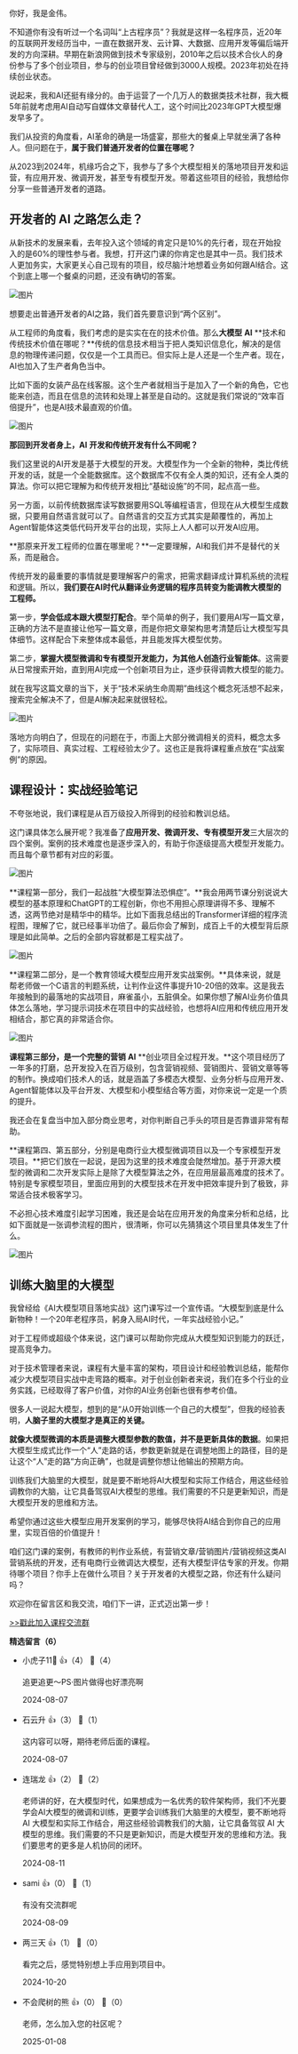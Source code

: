 你好，我是金伟。

不知道你有没有听过一个名词叫“上古程序员”？我就是这样一名程序员，近20年的互联网开发经历当中，一直在数据开发、云计算、大数据、应用开发等偏后端开发的方向深耕。早期在新浪网做到技术专家级别，2010年之后以技术合伙人的身份参与了多个创业项目，参与的创业项目曾经做到3000人规模。2023年初处在持续创业状态。

说起来，我和AI还挺有缘分的。由于运营了一个几万人的数据类技术社群，我大概5年前就考虑用AI自动写自媒体文章替代人工，这个时间比2023年GPT大模型爆发早多了。

我们从投资的角度看，AI革命的确是一场盛宴，那些大的餐桌上早就坐满了各种人。但问题在于，**属于我们普通开发者的位置在哪呢？**

从2023到2024年，机缘巧合之下，我参与了多个大模型相关的落地项目开发和运营，有应用开发、微调开发，甚至专有模型开发。带着这些项目的经验，我想给你分享一些普通开发者的道路。

## 开发者的 AI 之路怎么走？

从新技术的发展来看，去年投入这个领域的肯定只是10%的先行者，现在开始投入的是60%的理性参与者。我想，打开这门课的你肯定也是其中一员。我们技术人更加务实，大家更关心自己现有的项目，绞尽脑汁地想着业务如何跟AI结合。这个到底上哪一个餐桌的问题，还没有确切的答案。

![图片](https://static001.geekbang.org/resource/image/60/0f/60d59afde9dea5b570f00b26ce429e0f.png?wh=3786x1770)

想要走出普通开发者的AI之路，我们首先要意识到“两个区别”。

从工程师的角度看，我们考虑的是实实在在的技术价值。那么**大模型** **AI** **技术和传统技术价值在哪呢？**传统的信息技术相当于把人类知识信息化，解决的是信息的物理传递问题，仅仅是一个工具而已。但实际上是人还是一个生产者。现在，AI也加入了生产者角色当中。

比如下面的女装产品在线客服。这个生产者就相当于是加入了一个新的角色，它也能来创造，而且在信息的流转和处理上甚至是自动的。这就是我们常说的“效率百倍提升”，也是AI技术最直观的价值。

![图片](https://static001.geekbang.org/resource/image/04/fa/04a5665f6yyf0c5d779867b851681cfa.png?wh=3340x2124)

**那回到开发者身上，AI** **开发和传统开发有什么不同呢？**

我们这里说的AI开发是基于大模型的开发。大模型作为一个全新的物种，类比传统开发的话，就是一个全能数据库。这个数据库不仅有全人类的知识，还有全人类的算法。你可以把它理解为和传统开发相比“基础设施”的不同，起点高一些。

另一方面，以前传统数据库读写数据要用SQL等编程语言，但现在从大模型生成数据，只要用自然语言就可以了。自然语言的交互方式其实是颠覆性的，再加上Agent智能体这类低代码开发平台的出现，实际上人人都可以开发AI应用。

**那原来开发工程师的位置在哪里呢？**一定要理解，AI和我们并不是替代的关系，而是融合。

传统开发的最重要的事情就是要理解客户的需求，把需求翻译成计算机系统的流程和逻辑。所以，**我们要在AI时代从翻译业务逻辑的程序员转变为能调教大模型的工程师。**

第一步，**学会低成本跟大模型打配合**。举个简单的例子，我们要用AI写一篇文章，正确的方法不是直接让他写一篇文章，而是你把文章架构思考清楚后让大模型写具体细节。这样配合下来整体成本最低，并且能发挥大模型优势。

第二步，**掌握大模型微调和专有模型开发能力，为其他人创造行业智能体**。这需要从日常搜索开始，直到用AI完成一个创新项目为止，逐步获得调教大模型的能力。

就在我写这篇文章的当下，关于“技术采纳生命周期”曲线这个概念死活想不起来，搜索完全解决不了，但是AI解决起来就很轻松。

![图片](https://static001.geekbang.org/resource/image/d5/yy/d52a0367621cc986151ea5a0668ff4yy.png?wh=4004x1778)

落地方向明白了，但现在的问题在于，市面上大部分微调相关的资料，概念太多了，实际项目、真实过程、工程经验太少了。这也正是我将课程重点放在“实战案例”的原因。

## 课程设计：实战经验笔记

不夸张地说，我们课程是从百万级投入所得到的经验和教训总结。

这门课具体怎么展开呢？我准备了**应用开发、微调开发、专有模型开发**三大层次的四个案例。案例的技术难度也是逐步深入的，有助于你逐级提高大模型开发能力。而且每个章节都有对应的彩蛋。

![图片](https://static001.geekbang.org/resource/image/8c/fd/8c4a403f64ac7aae8c078ab5792efffd.png?wh=4672x2584)

**课程第一部分，我们一起战胜“大模型算法恐惧症”。**我会用两节课分别说说大模型的基本原理和ChatGPT的工程创新，你也不用担心原理讲得不多、理解不透，这两节绝对是精华中的精华。比如下面我总结出的Transformer详细的程序流程图，理解了它，就已经事半功倍了。最后你会了解到，成百上千的大模型背后原理是如此简单。之后的全部内容就都是工程实战了。

![图片](https://static001.geekbang.org/resource/image/bb/d1/bbdd673a9be8666eee103d0a4febeed1.png?wh=7082x4610)

**课程第二部分，是一个教育领域大模型应用开发实战案例。**具体来说，就是帮老师做一个C语言的判题系统，让判作业这件事提升10-20倍的效率。这是我去年接触到的最落地的实战项目，麻雀虽小，五脏俱全。如果你想了解AI业务价值具体怎么落地，学习提示词技术在项目中的实战经验，也想将AI应用和传统应用开发相结合，那它真的非常适合你。

![图片](https://static001.geekbang.org/resource/image/64/5e/64cd93dc2542af4feb661980defcyy5e.png?wh=4924x1832)

**课程第三部分，是一个完整的营销** **AI** **创业项目全过程开发。**这个项目经历了一年多的打磨，总开发投入在百万级别，包含营销视频、营销图片、营销文章等等的制作。换成咱们技术人的话，就是涵盖了多模态大模型、业务分析与应用开发、Agent智能体以及平台开发、大模型和小模型结合等方面，对你来说一定是一个质的提升。

我还会在复盘当中加入部分商业思考，对你判断自己手头的项目是否靠谱非常有帮助。

**课程第四、第五部分，分别是电商行业大模型微调项目以及一个专家模型开发项目。**把它们放在一起说，是因为这里的技术难度会陡然增加。基于开源大模型的微调和二次开发实际上是除了大模型算法之外，在应用层最高难度的技术了。特别是专家模型项目，里面应用到的大模型技术在开发中把效率提升到了极致，非常适合技术极客学习。

不必担心技术难度引起学习困难，我还是会站在应用开发的角度来分析和总结，比如下面就是一张调参流程的图片，很清晰，你可以先猜猜这个项目里具体发生了什么。

![图片](https://static001.geekbang.org/resource/image/06/50/061da8267f4cea57a36ca53256892550.png?wh=6200x4508)

## 训练大脑里的大模型

我曾经给《AI大模型项目落地实战》这门课写过一个宣传语。“大模型到底是什么新物种！一个20年老程序员，躬身入局AI时代，一年实战经验小记。”

对于工程师或超级个体来说，这门课可以帮助你完成从大模型知识到能力的跃迁，提高竞争力。

对于技术管理者来说，课程有大量丰富的架构，项目设计和经验教训总结，能帮你减少大模型项目实战中走弯路的概率。对于创业创新者来说，我们在多个行业的业务实践，已经取得了客户价值，对你的AI业务创新也很有参考价值。

很多人一说起大模型，想到的是“从0开始训练一个自己的大模型”，但我的经验表明，**人脑子里的大模型才是真正的关键。**

**就像大模型微调的本质是调整大模型参数的数值，并不是更新具体的数据**。如果把大模型生成式比作一个“人”走路的话，参数更新就是在调整地图上的路径，目的是让这个“人”走的路“方向正确”，也就是调整你想让他输出的预期方向。

训练我们大脑里的大模型，就是要不断地将AI大模型和实际工作结合，用这些经验调教你的大脑，让它具备驾驭AI大模型的思维。我们需要的不只是更新知识，而是大模型开发的思维和方法。

希望你通过这些大模型应用开发案例的学习，能够尽快将AI结合到你自己的应用里，实现百倍的价值提升！

咱们这门课的案例，有教师的判作业系统，有营销文章/营销图片/营销视频这类AI营销系统的开发，还有电商行业微调达大模型，还有大模型评估专家的开发。你期待哪个项目？你手上在做什么项目？关于开发者的大模型之路，你还有什么疑问吗？

欢迎你在留言区和我交流，咱们下一讲，正式迈出第一步！

[&gt;&gt;戳此加入课程交流群](http://jsj.top/f/hm26hN)
<div><strong>精选留言（6）</strong></div><ul>
<li><span>小虎子11🐯</span> 👍（4） 💬（4）<p>追更追更～PS·图片做得也好漂亮啊</p>2024-08-07</li><br/><li><span>石云升</span> 👍（3） 💬（1）<p>这内容可以呀，期待老师后面的课程。</p>2024-08-07</li><br/><li><span>连瑞龙</span> 👍（2） 💬（2）<p>老师讲的好，在大模型时代，如果想成为一名优秀的软件架构师，我们不光要学会AI大模型的微调和训练，更要学会训练我们大脑里的大模型，要不断地将 AI 大模型和实际工作结合，用这些经验调教我们的大脑，让它具备驾驭 AI 大模型的思维。我们需要的不只是更新知识，而是大模型开发的思维和方法。我们要思考的更多是人机协同的闭环。</p>2024-08-11</li><br/><li><span>sami</span> 👍（0） 💬（1）<p>有没有交流群呢</p>2024-08-09</li><br/><li><span>两三天</span> 👍（1） 💬（0）<p>看完之后，感觉特别想上手应用到项目中。</p>2024-10-20</li><br/><li><span>不会爬树的熊</span> 👍（0） 💬（0）<p>老师，怎么加入您的社区呢？</p>2025-01-08</li><br/>
</ul>